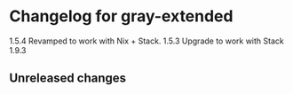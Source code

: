 # Changelog for gray-extended

1.5.4 Revamped to work with Nix + Stack.
1.5.3 Upgrade to work with Stack 1.9.3

## Unreleased changes
